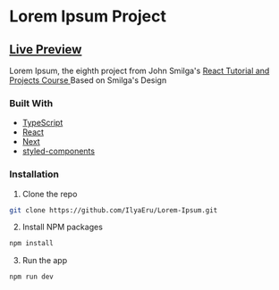 # Lorem Ipsum Project

## [Live Preview](https://ilyaeru.github.io/Lorem-Ipsum/)

Lorem Ipsum, the eighth project from John Smilga's [React Tutorial and Projects Course ](https://www.udemy.com/course/react-tutorial-and-projects-course/)
Based on Smilga's Design

### Built With

- [TypeScript](https://www.typescriptlang.org/)
- [React](https://reactjs.org/)
- [Next](https://nextjs.org/)
- [styled-components](https://www.styled-components.com/)

### Installation

1. Clone the repo

```sh
git clone https://github.com/IlyaEru/Lorem-Ipsum.git
```

2. Install NPM packages

```sh
npm install
```

3. Run the app

```sh
npm run dev
```

